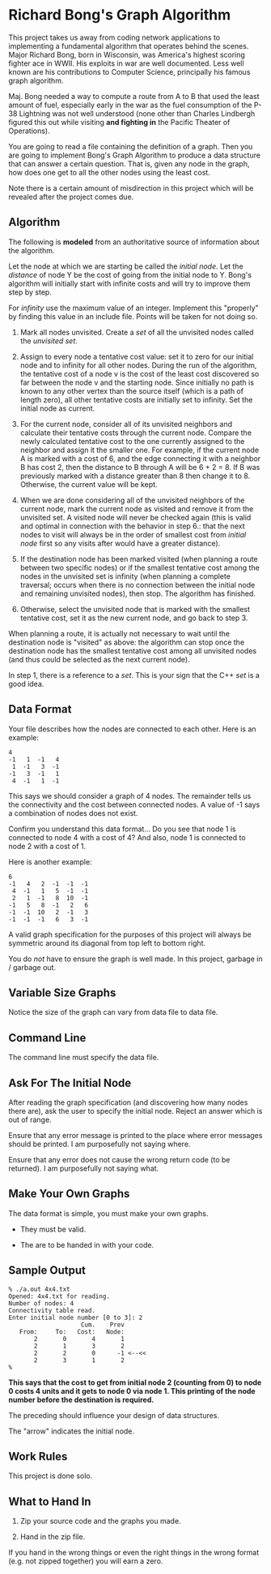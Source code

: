 # Richard Bong's Graph Algorithm

This project takes us away from coding network applications to
implementing a fundamental algorithm that operates behind the scenes.
Major Richard Bong, born in Wisconsin, was America's highest scoring
fighter ace in WWII. His exploits in war are well documented. Less well
known are his contributions to Computer Science, principally his famous
graph algorithm.

Maj. Bong needed a way to compute a route from A to B that used the
least amount of fuel, especially early in the war as the fuel
consumption of the P-38 Lightning was not well understood (none other
than Charles Lindbergh figured this out while visiting **and fighting
in** the Pacific Theater of Operations).

You are going to read a file containing the definition of a graph. Then
you are going to implement Bong's Graph Algorithm to produce a data
structure that can answer a certain question. That is, given any node
in the graph, how does one get to all the other nodes using the least
cost.

Note there is a certain amount of misdirection in this project which
will be revealed after the project comes due.

## Algorithm

The following is **modeled** from an authoritative source of information
about the algorithm.

Let the node at which we are starting be called the *initial node*. Let
the *distance* of node Y be the cost of going from the initial node to
Y. Bong's algorithm will initially start with infinite costs and will
try to improve them step by step.

For *infinity* use the maximum value of an integer. Implement this
"properly" by finding this value in an include file. Points will be
taken for not doing so.

1. Mark all nodes unvisited. Create a *set* of all the unvisited nodes called the *unvisited set*.

2. Assign to every node a tentative cost value: set it to zero for our
initial node and to infinity for all other nodes. During the run of the
algorithm, the tentative cost of a node v is the cost of the least cost
discovered so far between the node v and the starting node. Since
initially no path is known to any other vertex than the source itself
(which is a path of length zero), all other tentative costs are
initially set to infinity. Set the initial node as current.

3. For the current node, consider all of its unvisited neighbors and
  calculate their tentative costs through the current node. Compare
  the newly calculated tentative cost to the one currently assigned
  to the neighbor and assign it the smaller one. For example, if the
  current node A is marked with a cost of 6, and the edge
  connecting it with a neighbor B has cost 2, then the distance to
  B through A will be 6 + 2 = 8. If B was previously marked with
  a distance greater than 8 then change it to 8. Otherwise, the current
  value will be kept.

4. When we are done considering all of the unvisited neighbors of the
  current node, mark the current node as visited and remove it from the
  unvisited set. A visited node will never be checked again (this is
  valid and optimal in connection with the behavior in step 6.: that the
  next nodes to visit will always be in the order of smallest cost
  from *initial node* first so any visits after would have a greater
  distance).

5. If the destination node has been marked visited (when planning a
   route between two specific nodes) or if the smallest tentative
   cost among the nodes in the unvisited set is infinity (when
   planning a complete traversal; occurs when there is no connection
   between the initial node and remaining unvisited nodes), then stop.
   The algorithm has finished.

6. Otherwise, select the unvisited node that is marked with the smallest
   tentative cost, set it as the new current node, and go back
   to step 3.

When planning a route, it is actually not necessary to wait until the
destination node is "visited" as above: the algorithm can stop once the
destination node has the smallest tentative cost among all unvisited
nodes (and thus could be selected as the next current node).

In step 1, there is a reference to a *set*. This is your sign that the
C++ *set* is a good idea.

## Data Format

Your file describes how the nodes are connected to each other. Here is
an example:

```text
4
-1	 1	-1	 4
 1	-1	 3	-1
-1	 3	-1	 1
 4	-1	 1	-1
```

This says we should consider a graph of 4 nodes. The remainder tells
us the connectivity and the cost between connected nodes. A value of -1
says a combination of nodes does not exist.

Confirm you understand this data format... Do you see that node 1 is
connected to node 4 with a cost of 4? And also, node 1 is connected to
node 2 with a cost of 1.

Here is another example:

```text
6
-1	 4	 2	-1	-1	-1
 4	-1	 1	 5	-1	-1
 2	 1	-1	 8	10	-1
-1	 5	 8	-1	 2	 6
-1	-1	10	 2	-1	 3
-1	-1	-1	 6	 3	-1	
```

A valid graph specification for the purposes of this project will always
be symmetric around its diagonal from top left to bottom right.

You do *not* have to ensure the graph is well made. In this project,
garbage in / garbage out.

## Variable Size Graphs

Notice the size of the graph can vary from data file to data file.

## Command Line

The command line must specify the data file.

## Ask For The Initial Node

After reading the graph specification (and discovering how many nodes
there are), ask the user to specify the initial node. Reject an answer
which is out of range.

Ensure that any error message is printed to the place where error
messages should be printed. I am purposefully not saying where.

Ensure that any error does not cause the wrong return code (to be
returned). I am purposefully not saying what.

## Make Your Own Graphs

The data format is simple, you must make your own graphs.

* They must be valid.

* The are to be handed in with your code.

## Sample Output

```text
% ./a.out 4x4.txt
Opened: 4x4.txt for reading.
Number of nodes: 4
Connectivity table read.
Enter initial node number [0 to 3]: 2
                    Cum.    Prev
   From:     To:   Cost:   Node:
       2       0       4       1
       2       1       3       2
       2       2       0      -1 <--<<
       2       3       1       2
%
```

**This says that the cost to get from initial node 2 (counting from 0)
to node 0 costs 4 units and it gets to node 0 via node 1. This printing
of the node number before the destination is required.**

The preceding should influence your design of data structures.

The "arrow" indicates the initial node.

## Work Rules

This project is done solo.

## What to Hand In

1. Zip your source code and the graphs you made.

2. Hand in the zip file.

If you hand in the wrong things or even the right things in the wrong
format (e.g. not zipped together) you will earn a zero.
